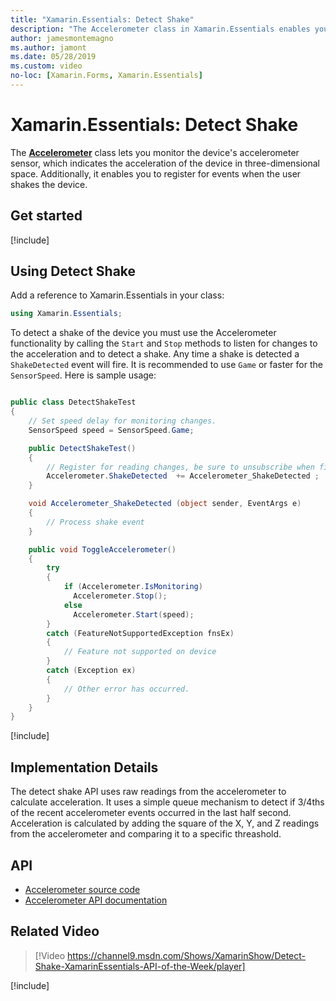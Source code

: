 ```yaml
---
title: "Xamarin.Essentials: Detect Shake"
description: "The Accelerometer class in Xamarin.Essentials enables you to detect a shake movement of the device."
author: jamesmontemagno
ms.author: jamont
ms.date: 05/28/2019
ms.custom: video
no-loc: [Xamarin.Forms, Xamarin.Essentials]
---
```


# Xamarin.Essentials: Detect Shake

The **[Accelerometer](accelerometer.md)** class lets you monitor the device's accelerometer sensor, which indicates the acceleration of the device in three-dimensional space. Additionally, it enables you to register for events when the user shakes the device.

## Get started

[!include[](~/essentials/includes/get-started.md)]

## Using Detect Shake

Add a reference to Xamarin.Essentials in your class:

```csharp
using Xamarin.Essentials;
```

To detect a shake of the device you must use the Accelerometer functionality by calling the `Start` and `Stop` methods to listen for changes to the acceleration and to detect a shake. Any time a shake is detected a `ShakeDetected` event will fire. It is recommended to use `Game` or faster for the `SensorSpeed`. Here is sample usage:

```csharp

public class DetectShakeTest
{
    // Set speed delay for monitoring changes.
    SensorSpeed speed = SensorSpeed.Game;

    public DetectShakeTest()
    {
        // Register for reading changes, be sure to unsubscribe when finished
        Accelerometer.ShakeDetected  += Accelerometer_ShakeDetected ;
    }

    void Accelerometer_ShakeDetected (object sender, EventArgs e)
    {
        // Process shake event
    }

    public void ToggleAccelerometer()
    {
        try
        {
            if (Accelerometer.IsMonitoring)
              Accelerometer.Stop();
            else
              Accelerometer.Start(speed);
        }
        catch (FeatureNotSupportedException fnsEx)
        {
            // Feature not supported on device
        }
        catch (Exception ex)
        {
            // Other error has occurred.
        }
    }
}
```

[!include[](~/essentials/includes/sensor-speed.md)]

## Implementation Details

The detect shake API uses raw readings from the accelerometer to calculate acceleration. It uses a simple queue mechanism to detect if 3/4ths of the recent accelerometer events occurred in the last half second. Acceleration is calculated by adding the square of the X, Y, and Z readings from the accelerometer and comparing it to a specific threashold.

## API

- [Accelerometer source code](https://github.com/xamarin/Essentials/tree/main/Xamarin.Essentials/Accelerometer)
- [Accelerometer API documentation](xref:Xamarin.Essentials.Accelerometer)

## Related Video

> [!Video https://channel9.msdn.com/Shows/XamarinShow/Detect-Shake-XamarinEssentials-API-of-the-Week/player]

[!include[](~/essentials/includes/xamarin-show-essentials.md)]

